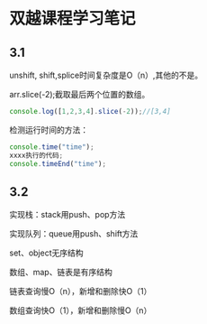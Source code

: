 # 双越课程学习笔记

## 3.1

unshift, shift,splice时间复杂度是O（n）,其他的不是。

arr.slice(-2);截取最后两个位置的数组。

```js
console.log([1,2,3,4].slice(-2));//[3,4]
```

检测运行时间的方法：

```js
console.time("time");
xxxx执行的代码;
console.timeEnd("time");
```

## 3.2

实现栈：stack用push、pop方法

实现队列：queue用push、shift方法

set、object无序结构

数组、map、链表是有序结构

链表查询慢O（n），新增和删除快O（1）

数组查询快O（1），新增和删除慢O（n）
